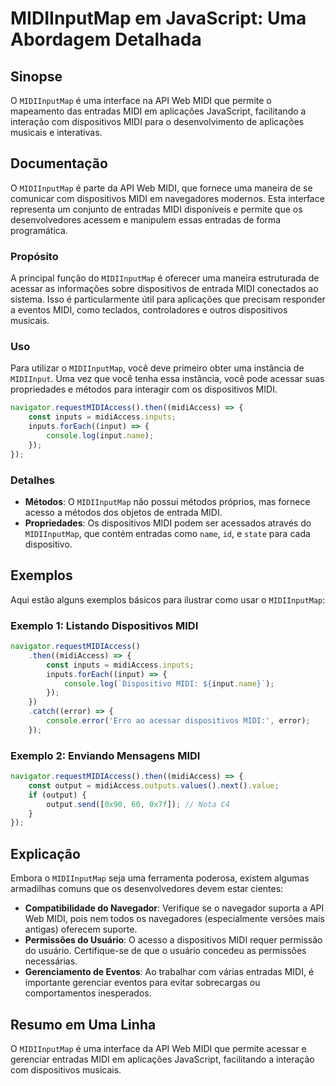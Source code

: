 <!--
Meta Description: # MIDIInputMap em JavaScript: Uma Abordagem Detalhada ## Sinopse O `MIDIInputMap` é uma interface na API Web MIDI que permite o mapeamento das entrada...
Meta Keywords: midi, midiinputmap, dispositivos, uma, que
-->

# MIDIInputMap em JavaScript: Uma Abordagem Detalhada

## Sinopse
O `MIDIInputMap` é uma interface na API Web MIDI que permite o mapeamento das entradas MIDI em aplicações JavaScript, facilitando a interação com dispositivos MIDI para o desenvolvimento de aplicações musicais e interativas.

## Documentação
O `MIDIInputMap` é parte da API Web MIDI, que fornece uma maneira de se comunicar com dispositivos MIDI em navegadores modernos. Esta interface representa um conjunto de entradas MIDI disponíveis e permite que os desenvolvedores acessem e manipulem essas entradas de forma programática.

### Propósito
A principal função do `MIDIInputMap` é oferecer uma maneira estruturada de acessar as informações sobre dispositivos de entrada MIDI conectados ao sistema. Isso é particularmente útil para aplicações que precisam responder a eventos MIDI, como teclados, controladores e outros dispositivos musicais.

### Uso
Para utilizar o `MIDIInputMap`, você deve primeiro obter uma instância de `MIDIInput`. Uma vez que você tenha essa instância, você pode acessar suas propriedades e métodos para interagir com os dispositivos MIDI.

```javascript
navigator.requestMIDIAccess().then((midiAccess) => {
    const inputs = midiAccess.inputs;
    inputs.forEach((input) => {
        console.log(input.name);
    });
});
```

### Detalhes
- **Métodos**: O `MIDIInputMap` não possui métodos próprios, mas fornece acesso a métodos dos objetos de entrada MIDI.
- **Propriedades**: Os dispositivos MIDI podem ser acessados através do `MIDIInputMap`, que contém entradas como `name`, `id`, e `state` para cada dispositivo.

## Exemplos
Aqui estão alguns exemplos básicos para ilustrar como usar o `MIDIInputMap`:

### Exemplo 1: Listando Dispositivos MIDI
```javascript
navigator.requestMIDIAccess()
    .then((midiAccess) => {
        const inputs = midiAccess.inputs;
        inputs.forEach((input) => {
            console.log(`Dispositivo MIDI: ${input.name}`);
        });
    })
    .catch((error) => {
        console.error('Erro ao acessar dispositivos MIDI:', error);
    });
```

### Exemplo 2: Enviando Mensagens MIDI
```javascript
navigator.requestMIDIAccess().then((midiAccess) => {
    const output = midiAccess.outputs.values().next().value;
    if (output) {
        output.send([0x90, 60, 0x7f]); // Nota C4
    }
});
```

## Explicação
Embora o `MIDIInputMap` seja uma ferramenta poderosa, existem algumas armadilhas comuns que os desenvolvedores devem estar cientes:

- **Compatibilidade do Navegador**: Verifique se o navegador suporta a API Web MIDI, pois nem todos os navegadores (especialmente versões mais antigas) oferecem suporte.
- **Permissões do Usuário**: O acesso a dispositivos MIDI requer permissão do usuário. Certifique-se de que o usuário concedeu as permissões necessárias.
- **Gerenciamento de Eventos**: Ao trabalhar com várias entradas MIDI, é importante gerenciar eventos para evitar sobrecargas ou comportamentos inesperados.

## Resumo em Uma Linha
O `MIDIInputMap` é uma interface da API Web MIDI que permite acessar e gerenciar entradas MIDI em aplicações JavaScript, facilitando a interação com dispositivos musicais.